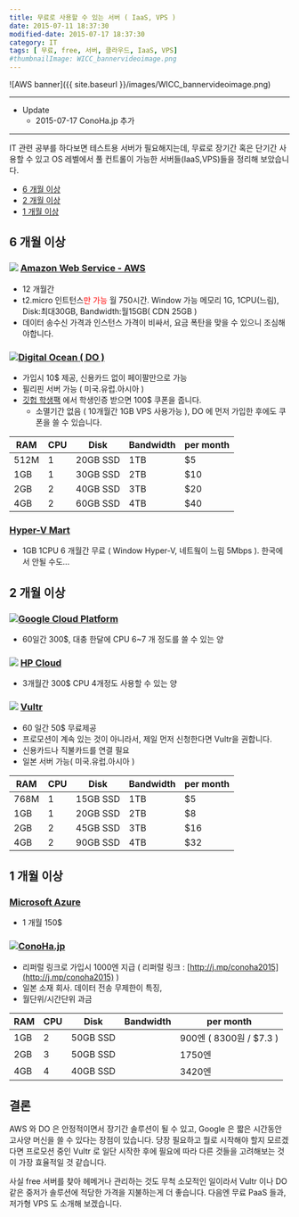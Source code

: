 ```yaml
---
title: 무료로 사용할 수 있는 서버 ( IaaS, VPS )
date: 2015-07-11 18:37:30
modified-date: 2015-07-17 18:37:30
category: IT
tags: [ 무료, free, 서버, 클라우드, IaaS, VPS]
#thumbnailImage: WICC_bannervideoimage.png
---
```

![AWS banner]({{ site.baseurl }}/images/WICC_bannervideoimage.png)

---

* Update
  * 2015-07-17 ConoHa.jp 추가

---


IT 관련 공부를 하다보면 테스트용 서버가 필요해지는데, 무료로 장기간 혹은 단기간 사용할 수 있고 OS 레벨에서 풀 컨트롤이 가능한 서버들(IaaS,VPS)들을 정리해 보았습니다.

* [6 개월 이상](./#section)
* [2 개월 이상](./#section-1)
* [1 개월 이상](./#section-2)


## 6 개월 이상

### <img style="display:inline;" src="http://aws.amazon.com/favicon.ico"> [Amazon Web Service - AWS](http://aws.amazon.com/ko/free/)
  * 12 개월간 
  * t2.micro 인트턴스<span style="color:red">만 가능</span> 월 750시간. Window 가능 
    메모리 1G, 1CPU(느림), Disk:최대30GB, Bandwidth:월15GB( CDN 25GB )
  * 데이터 송수신 가격과 인스턴스 가격이 비싸서, 요금 폭탄을 맞을 수 있으니 조심해야합니다.

### <img style="display:inline;" src="https://www.digitalocean.com/favicon.ico">[Digital Ocean ( DO )](https://www.digitalocean.com/?refcode=39d8cf51683d)
  * 가입시 10$ 제공, 신용카드 없이 페이팔만으로 가능
  * 필리핀 서버 가능 ( 미국.유럽.아시아 )
  * [깃헙 학생팩](https://education.github.com/pack) 에서 학생인증 받으면 100$ 쿠폰을 줍니다. 
    * 소멸기간 없음 ( 10개월간 1GB VPS 사용가능 ), DO 에 먼저 가입한 후에도 쿠폰을 쓸 수 있습니다.


  | RAM | CPU | Disk | Bandwidth | per month |
  |-----|-----|------|-----------|-|
  | 512M | 1 | 20GB SSD | 1TB | $5 |
  | 1GB | 1 | 30GB SSD | 2TB | $10 |
  | 2GB | 2 | 40GB SSD | 3TB | $20 |
  | 4GB | 2 | 60GB SSD | 4TB | $40 |

### [Hyper-V Mart](http://www.hyper-v-mart.com/)
  * 1GB 1CPU 6 개월간 무료 ( Window Hyper-V, 네트웤이 느림 5Mbps ). 한국에서 안될 수도...

## 2 개월 이상

### <img style="display:inline;" src="https://console.developers.google.com/favicon.ico">[Google Cloud Platform](https://console.developers.google.com/freetrial?hl=ko)
  * 60일간 300$, 대충 한달에 CPU 6~7 개 정도를 쓸 수 있는 양


### <img style="display:inline;" src="http://www.hpcloud.com/sites/all/themes/hpcloud/img/hp-logo-print.png"> [HP Cloud](http://www.hpcloud.com/cloud-credit)
  * 3개월간 300$ CPU 4개정도 사용할 수 있는 양 

### <img style="display:inline;" src="https://www.vultr.com/favicon.ico"> [Vultr](https://www.vultr.com/freetrial/?ref=6839789)
  * <span class="red">60 일간 50$ 무료제공</span>
  * 프로모션이 계속 있는 것이 아니라서, 제일 먼저 신청한다면 Vultr을 권합니다. 
  * 신용카드나 직불카드를 연결 필요
  * 일본 서버 가능( 미국.유럽.아시아 )


  | RAM | CPU | Disk | Bandwidth | per month |
  |-----|-----|------|-----------|-|
  | 768M | 1 | 15GB SSD | 1TB | $5 |
  | 1GB | 1 | 20GB SSD | 2TB | $8 |
  | 2GB | 2 | 45GB SSD | 3TB | $16 |
  | 4GB | 2 | 90GB SSD | 4TB | $32 |

## 1 개월 이상

### [Microsoft Azure](https://azure.microsoft.com/ko-kr/pricing/free-trial/)
  * 1 개월 150$

### <img style="display:inline;" src="https://www.conoha.jp/common/icon/favicon.ico">[ConoHa.jp](https://www.conoha.jp/referral/?token=8YR8K76neYZGuUCYTO9T9y096zRrBvaNZi0Mscw7fcWqJMFZ5zM-NCH)
  * 리퍼럴 링크로 가입시 1000엔 지급  ( 리퍼럴 링크 : [http://j.mp/conoha2015](http://j.mp/conoha2015) )
  * 일본 소재 회사. 데이터 전송 무제한이 특징, 
  * 월단위/시간단위 과금

  | RAM | CPU | Disk | Bandwidth | per month |
  |-----|-----|------|-----------|-|
  | 1GB | 2 | 50GB SSD |  | 900엔 ( 8300원 / $7.3 ) |
  | 2GB | 3 | 50GB SSD |  | 1750엔 |
  | 4GB | 4 | 40GB SSD |  | 3420엔 |


## 결론
AWS 와 DO 은 안정적이면서 장기간 솔루션이 될 수 있고, Google 은 짧은 시간동안 고사양 머신을 쓸 수 있다는 장점이 있습니다.
당장 필요하고 뭘로 시작해야 할지 모르겠다면 프로모션 중인 Vultr 로 일단 시작한 후에 필요에 따라 다른 것들을 고려해보는 것이 가장 효율적일 것 같습니다.

사실 free 서버를 찾아 헤메거나 관리하는 것도 무척 소모적인 일이라서 Vultr 이나 DO 같은 중저가 솔루션에 적당한 가격을 지불하는게 더 좋습니다.
다음엔 무료 PaaS 들과, 저가형 VPS 도 소개해 보겠습니다.
